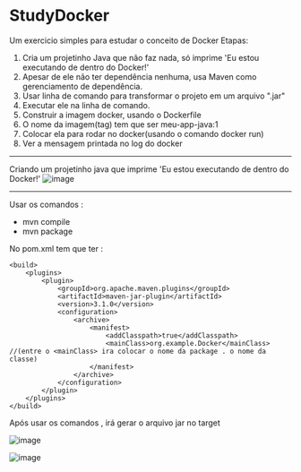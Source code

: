# StudyDocker
Um exercicio simples para estudar o conceito de Docker
Etapas: 

1) Cria um projetinho Java que não faz nada, só imprime 'Eu estou executando de dentro do Docker!'
2) Apesar de ele não ter dependência nenhuma, usa Maven como gerenciamento de dependência. 
3) Usar linha de comando para transformar o projeto em um arquivo ".jar"
4) Executar ele na linha de comando.
5) Construir a imagem docker, usando o Dockerfile
6) O nome da imagem(tag) tem que ser meu-app-java:1
7) Colocar ela para rodar no docker(usando o comando docker run)
8) Ver a mensagem printada no log do docker
______________________________________
Criando um projetinho java que imprime 'Eu estou executando de dentro do Docker!'
![image](https://github.com/IrisRPerrorni/StudyDocker/assets/133882090/289ff5be-8f29-4b5d-baee-3cbcaaf24da4)
_________
Usar os comandos :
- mvn compile 
- mvn package

No pom.xml tem que ter :
</properties>

    <build>
        <plugins>
            <plugin>
                <groupId>org.apache.maven.plugins</groupId>
                <artifactId>maven-jar-plugin</artifactId>
                <version>3.1.0</version>
                <configuration>
                    <archive>
                        <manifest>
                            <addClasspath>true</addClasspath>
                            <mainClass>org.example.Docker</mainClass> //(entre o <mainClass> ira colocar o nome da package . o nome da classe)
                        </manifest>
                    </archive>
                </configuration>
            </plugin>
        </plugins>
    </build>
</project>

Após usar os comandos , irá gerar o arquivo jar no target

![image](https://github.com/IrisRPerrorni/StudyDocker/assets/133882090/a9bcbefb-ce59-4881-8e98-187d26ff93c5)

![image](https://github.com/IrisRPerrorni/StudyDocker/assets/133882090/c61d7377-a535-4ac4-a312-e82201ef97c0)


